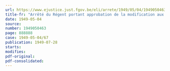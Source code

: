 ```yaml
---
url: https://www.ejustice.just.fgov.be/eli/arrete/1949/05/04/1949050463/justel
title-fr: "Arrêté du Régent portant approbation de la modification aux statuts de la Société intercommunale des Voies d'accès à l'aérodrome de Bruxelles"
date: 1949-05-04
source:
number: 1949050463
page: 888888
case: 1949-05-04/67
publication: 1949-07-28
starts:
modifies:
pdf-original:
pdf-consolidated:
---
```


